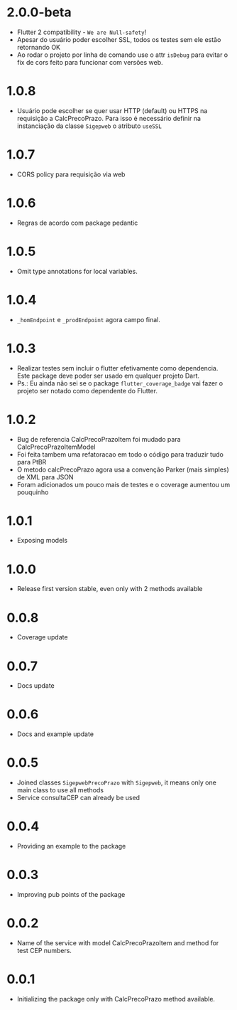# 2.0.0-beta

* Flutter 2 compatibility - `We are Null-safety`!
* Apesar do usuário poder escolher SSL, todos os testes sem ele estão retornando OK
* Ao rodar o projeto por linha de comando use o attr `isDebug` para evitar o fix
de cors feito para funcionar com versões web.

# 1.0.8

* Usuário pode escolher se quer usar HTTP (default) ou HTTPS 
na requisição a CalcPrecoPrazo. Para isso é necessário definir
na instanciação da classe `Sigepweb` o atributo `useSSL`

# 1.0.7

* CORS policy para requisição via web

# 1.0.6

* Regras de acordo com package pedantic

# 1.0.5

* Omit type annotations for local variables.

# 1.0.4

* `_homEndpoint` e `_prodEndpoint` agora campo final.

# 1.0.3

* Realizar testes sem incluir o flutter efetivamente como dependencia. Este package
deve poder ser usado em qualquer projeto Dart. 
* Ps.: Eu ainda não sei se o package `flutter_coverage_badge` vai fazer o projeto
ser notado como dependente do Flutter.

# 1.0.2

* Bug de referencia CalcPrecoPrazoItem foi mudado para CalcPrecoPrazoItemModel
* Foi feita tambem uma refatoracao em todo o código para traduzir tudo para PtBR
* O metodo calcPrecoPrazo agora usa a convenção Parker (mais simples) de XML para JSON
* Foram adicionados um pouco mais de testes e o coverage aumentou um pouquinho

# 1.0.1

* Exposing models

# 1.0.0

* Release first version stable, even only with 2 methods available

# 0.0.8

* Coverage update

# 0.0.7

* Docs update

# 0.0.6

* Docs and example update

# 0.0.5

* Joined classes `SigepwebPrecoPrazo` with `Sigepweb`, it means only one main class to use all methods
* Service consultaCEP can already be used

# 0.0.4

* Providing an example to the package

# 0.0.3

* Improving pub points of the package

# 0.0.2

* Name of the service with model CalcPrecoPrazoItem and method for test CEP numbers.

# 0.0.1

* Initializing the package only with CalcPrecoPrazo method available.
